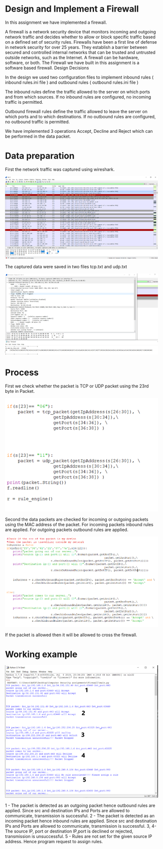 # Design and Implement a Firewall

In this assignment we have implemented a firewall. 

A firewall is a network security device that monitors incoming and outgoing network traffic and decides whether to allow or block specific traffic based on a defined set of security rules.
Firewalls have been a first line of defense in network security for over 25 years. They establish a barrier between secured and controlled internal networks that can be trusted and untrusted outside networks, such as the Internet. 
A firewall can be hardware, software, or both. The Firewall we have built in this assignment is a software based firewall.
Design Decisions

In the design we used two configuration files to implement inbound rules ( inbound rules.ini file ) and outbound rules ( outbound rules.ini file ) 

The inbound rules define the traffic allowed to the server on which ports and from which sources. If no inbound rules are configured, no incoming traffic is permitted.

Outbound firewall rules define the traffic allowed to leave the server on which ports and to which destinations. If no outbound rules are configured, no outbound traffic is permitted.

We have implemented 3 operations Accept, Decline and Reject which can be performed in the data packet. 


# Data preparation

First the network traffic was captured using wireshark.

![Image of Yaktocat](https://github.com/tharaka27/firewall/blob/master/images/tcp_wireshark.PNG)



The captured data were saved in two files tcp.txt and udp.txt

![Image of Yaktocat](https://github.com/tharaka27/firewall/blob/master/images/tcp_notepad.PNG)

# Process

First we check whether the packet is TCP or UDP packet using the 23rd byte in Packet.

![Image of Yaktocat](https://github.com/tharaka27/firewall/blob/master/images/check%20for%20TCP%20and%20UDP.PNG)

Second the data packets are checked for incoming or outgoing packets using the MAC address of the packet. For incoming packets inbound rules are applied. For outgoing packets outbound rules are applied.

![Image of Yaktocat](https://github.com/tharaka27/firewall/blob/master/images/check%20for%20MAC.PNG)

If the packet is allowed then it will be allowed to cross the firewall.

# Working example

![Image of Yaktocat](https://github.com/tharaka27/firewall/blob/master/images/explanation.png)


1 - The packet is detected as an outgoing packet hence outbound rules are applied. Since src and destination IPs and Ports are allowed to communicate, transmission is successful.
2 - The packet is detected as an incoming packet hence inbound rules are applied. Since src and destination IPs and Ports are allowed to communicate, transmission is successful.
3, 4- The source IP, port or destination IP,port is declined or rejected, transmission is unsuccessful.
5 - Rules are not set for the given source IP address. Hence program request to assign rules. 
